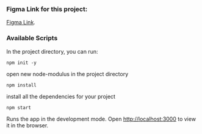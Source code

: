 ### Figma Link for this project:

[Figma Link](https://www.figma.com/file/w7pMTXZ7NLCIPDw4MCWA5X/Epicure-Website?node-id=102%3A3069).

### Available Scripts

In the project directory, you can run:

`npm init -y`

open new node-modulus in the project directory

`npm install`

install all the dependencies for your project

`npm start`

Runs the app in the development mode. Open [http://localhost:3000](http://localhost:3000) to view it in the browser.
